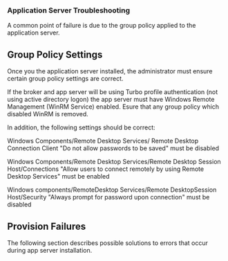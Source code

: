 ### Application Server Troubleshooting

A common point of failure is due to the group policy applied to the application server.

## Group Policy Settings
Once you the application server installed, the administrator must ensure certain group policy settings are correct.

If the broker and app server will be using Turbo profile authentication (not using active directory logon) the app server must have Windows Remote Management (WinRM Service) enabled. Esure that any group policy which disabled WinRM is removed.

In addition, the following settings should be correct:

Windows Components/Remote Desktop Services/ Remote Desktop Connection Client
"Do not allow passwords to be saved" must be disabled 

Windows Components/Remote Desktop Services/Remote Desktop Session Host/Connections
"Allow users to connect remotely by using Remote Desktop Services" must be enabled 

Windows components/RemoteDesktop Services/Remote DesktopSession Host/Security
"Always prompt for password upon connection" must be disabled

## Provision Failures

The following section describes possible solutions to errors that occur during app server installation.

